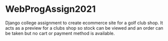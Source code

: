 # WebProgAssign2021
Django college assignment to create ecommerce site for a golf club shop. It acts as a preview for a clubs shop so stock can be viewed and an order
can be taken but no cart or payment method is available.

